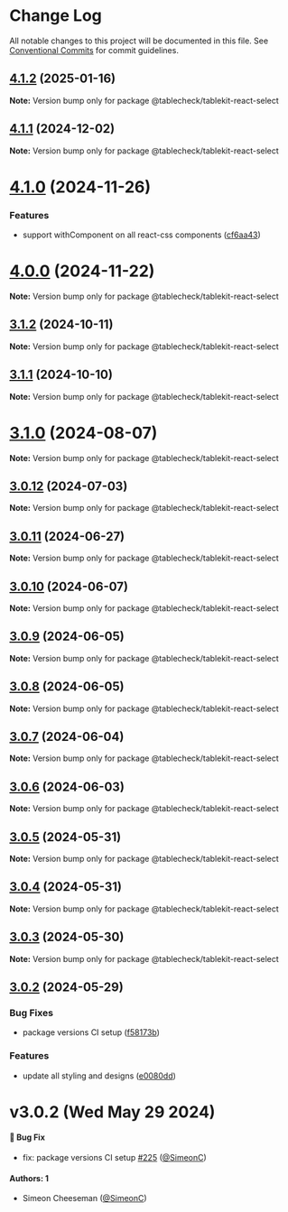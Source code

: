 # Change Log

All notable changes to this project will be documented in this file.
See [Conventional Commits](https://conventionalcommits.org) for commit guidelines.

## [4.1.2](https://github.com/tablecheck/tablekit/compare/@tablecheck/tablekit-react-select@4.1.1...@tablecheck/tablekit-react-select@4.1.2) (2025-01-16)

**Note:** Version bump only for package @tablecheck/tablekit-react-select





## [4.1.1](https://github.com/tablecheck/tablekit/compare/@tablecheck/tablekit-react-select@4.1.0...@tablecheck/tablekit-react-select@4.1.1) (2024-12-02)

**Note:** Version bump only for package @tablecheck/tablekit-react-select





# [4.1.0](https://github.com/tablecheck/tablekit/compare/@tablecheck/tablekit-react-select@4.0.0...@tablecheck/tablekit-react-select@4.1.0) (2024-11-26)


### Features

* support withComponent on all react-css components ([cf6aa43](https://github.com/tablecheck/tablekit/commit/cf6aa43e426341c8e0ec243ed3a7bc15c3d0d494))





# [4.0.0](https://github.com/tablecheck/tablekit/compare/@tablecheck/tablekit-react-select@3.1.2...@tablecheck/tablekit-react-select@4.0.0) (2024-11-22)

**Note:** Version bump only for package @tablecheck/tablekit-react-select





## [3.1.2](https://github.com/tablecheck/tablekit/compare/@tablecheck/tablekit-react-select@3.1.1...@tablecheck/tablekit-react-select@3.1.2) (2024-10-11)

**Note:** Version bump only for package @tablecheck/tablekit-react-select





## [3.1.1](https://github.com/tablecheck/tablekit/compare/@tablecheck/tablekit-react-select@3.1.0...@tablecheck/tablekit-react-select@3.1.1) (2024-10-10)

**Note:** Version bump only for package @tablecheck/tablekit-react-select





# [3.1.0](https://github.com/tablecheck/tablekit/compare/@tablecheck/tablekit-react-select@3.0.12...@tablecheck/tablekit-react-select@3.1.0) (2024-08-07)

**Note:** Version bump only for package @tablecheck/tablekit-react-select





## [3.0.12](https://github.com/tablecheck/tablekit/compare/@tablecheck/tablekit-react-select@3.0.11...@tablecheck/tablekit-react-select@3.0.12) (2024-07-03)

**Note:** Version bump only for package @tablecheck/tablekit-react-select





## [3.0.11](https://github.com/tablecheck/tablekit/compare/@tablecheck/tablekit-react-select@3.0.10...@tablecheck/tablekit-react-select@3.0.11) (2024-06-27)

**Note:** Version bump only for package @tablecheck/tablekit-react-select





## [3.0.10](https://github.com/tablecheck/tablekit/compare/@tablecheck/tablekit-react-select@3.0.9...@tablecheck/tablekit-react-select@3.0.10) (2024-06-07)

**Note:** Version bump only for package @tablecheck/tablekit-react-select





## [3.0.9](https://github.com/tablecheck/tablekit/compare/@tablecheck/tablekit-react-select@3.0.8...@tablecheck/tablekit-react-select@3.0.9) (2024-06-05)

**Note:** Version bump only for package @tablecheck/tablekit-react-select





## [3.0.8](https://github.com/tablecheck/tablekit/compare/@tablecheck/tablekit-react-select@3.0.7...@tablecheck/tablekit-react-select@3.0.8) (2024-06-05)

**Note:** Version bump only for package @tablecheck/tablekit-react-select





## [3.0.7](https://github.com/tablecheck/tablekit/compare/@tablecheck/tablekit-react-select@3.0.6...@tablecheck/tablekit-react-select@3.0.7) (2024-06-04)

**Note:** Version bump only for package @tablecheck/tablekit-react-select





## [3.0.6](https://github.com/tablecheck/tablekit/compare/@tablecheck/tablekit-react-select@3.0.5...@tablecheck/tablekit-react-select@3.0.6) (2024-06-03)

**Note:** Version bump only for package @tablecheck/tablekit-react-select





## [3.0.5](https://github.com/tablecheck/tablekit/compare/@tablecheck/tablekit-react-select@3.0.4...@tablecheck/tablekit-react-select@3.0.5) (2024-05-31)

**Note:** Version bump only for package @tablecheck/tablekit-react-select





## [3.0.4](https://github.com/tablecheck/tablekit/compare/@tablecheck/tablekit-react-select@3.0.3...@tablecheck/tablekit-react-select@3.0.4) (2024-05-31)

**Note:** Version bump only for package @tablecheck/tablekit-react-select





## [3.0.3](https://github.com/tablecheck/tablekit/compare/@tablecheck/tablekit-react-select@3.0.2...@tablecheck/tablekit-react-select@3.0.3) (2024-05-30)

**Note:** Version bump only for package @tablecheck/tablekit-react-select





## [3.0.2](https://github.com/tablecheck/tablekit/compare/@tablecheck/tablekit-react-select@3.0.0-next.32...@tablecheck/tablekit-react-select@3.0.2) (2024-05-29)


### Bug Fixes

* package versions CI setup ([f58173b](https://github.com/tablecheck/tablekit/commit/f58173b46547ceca7c70ad1226acbc9de579387c))


### Features

* update all styling and designs ([e0080dd](https://github.com/tablecheck/tablekit/commit/e0080dd5d8d5147a02a7d2fbdf667dc3e27b37f2))





# v3.0.2 (Wed May 29 2024)

#### 🐛 Bug Fix

- fix: package versions CI setup [#225](https://github.com/tablecheck/tablekit/pull/225) ([@SimeonC](https://github.com/SimeonC))

#### Authors: 1

- Simeon Cheeseman ([@SimeonC](https://github.com/SimeonC))
